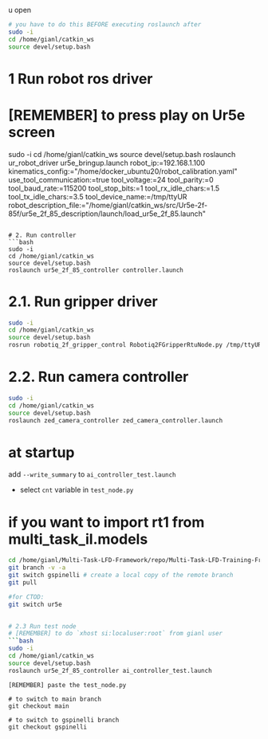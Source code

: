 u open
```bash
# you have to do this BEFORE executing roslaunch after
sudo -i
cd /home/gianl/catkin_ws
source devel/setup.bash
```

# 1 Run robot ros driver
# [REMEMBER] to press play on Ur5e screen
sudo -i
cd /home/gianl/catkin_ws
source devel/setup.bash
roslaunch ur_robot_driver ur5e_bringup.launch robot_ip:=192.168.1.100 kinematics_config:="/home/docker_ubuntu20/robot_calibration.yaml" use_tool_communication:=true tool_voltage:=24 tool_parity:=0 tool_baud_rate:=115200 tool_stop_bits:=1 tool_rx_idle_chars:=1.5 tool_tx_idle_chars:=3.5 tool_device_name:=/tmp/ttyUR robot_description_file:="/home/gianl/catkin_ws/src/Ur5e-2f-85f/ur5e_2f_85_description/launch/load_ur5e_2f_85.launch"
```

# 2. Run controller
```bash
sudo -i
cd /home/gianl/catkin_ws
source devel/setup.bash
roslaunch ur5e_2f_85_controller controller.launch 
```


# 2.1. Run gripper driver
```bash
sudo -i
cd /home/gianl/catkin_ws
source devel/setup.bash
rosrun robotiq_2f_gripper_control Robotiq2FGripperRtuNode.py /tmp/ttyUR
```

# 2.2. Run camera controller
```bash
sudo -i
cd /home/gianl/catkin_ws
source devel/setup.bash
roslaunch zed_camera_controller zed_camera_controller.launch
```
<!-- 
```bash
cd /home/gianl/catkin_ws/src/Ur5e-2f-85f
git pull
adjust the indentation
``` -->


# at startup
add `--write_summary` to `ai_controller_test.launch`
- select `cnt` variable in `test_node.py`

# if you want to import rt1 from multi_task_il.models
```bash
cd /home/gianl/Multi-Task-LFD-Framework/repo/Multi-Task-LFD-Training-Framework
git branch -v -a
git switch gspinelli # create a local copy of the remote branch
git pull

#for CTOD:
git switch ur5e
    

# 2.3 Run test node
# [REMEMBER] to do `xhost si:localuser:root` from gianl user
```bash
sudo -i
cd /home/gianl/catkin_ws
source devel/setup.bash
roslaunch ur5e_2f_85_controller ai_controller_test.launch
```

<!-- # optional
```bash
sudo -i
cd /home/gianl/catkin_ws
source devel/setup.bash
roslaunch ur5e_2f_85_camera_table_moveit_config moveit_rviz.launch 
```  -->



```
[REMEMBER] paste the test_node.py

# to switch to main branch
git checkout main

# to switch to gspinelli branch
git checkout gspinelli




